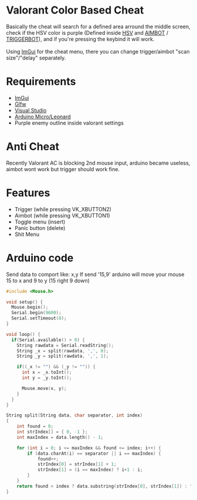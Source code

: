 # Valorant Color Based Cheat  
  
Basically the cheat will search for a defined area arround the middle screen, check if the HSV color is purple (Defined inside [HSV](features/HSV.h) and [AIMBOT](features/Aim.h) / [TRIGGERBOT](features/Trigger.h)), and if you're pressing the keybind it will work.  
<br>
Using [ImGui](https://github.com/ocornut/imgui) for the cheat menu, there you can change trigger/aimbot "scan size"/"delay" separately.   

# Requirements  
  
- [ImGui](https://github.com/ocornut/imgui)  
- [Glfw](https://www.glfw.org/download)
- [Visual Studio](visualstudio.microsoft.com/)
- [Arduino Micro/Leonard](https://store.arduino.cc/usa/arduino-micro) 
- Purple enemy outline inside valorant settings  
  
# Anti Cheat  
  
Recently Valorant AC is blocking 2nd mouse input, arduino became useless, aimbot wont work but trigger should work fine. 
 
# Features  
 
- Trigger (while pressing VK_XBUTTON2)
- Aimbot (while pressing VK_XBUTTON1)
- Toggle menu (insert)
- Panic button (delete)
- Shit Menu  
  
# Arduino code  
   
Send data to comport like: x,y
If send '15,9' arduino will move your mouse 15 to x and 9 to y (15 right 9 down)
  
```ino
#include <Mouse.h>

void setup() {
  Mouse.begin();
  Serial.begin(9600);
  Serial.setTimeout(0);
}

void loop() {
  if(Serial.available() > 0) {
    String rawdata = Serial.readString();
    String _x = split(rawdata, ',', 0);
    String _y = split(rawdata, ',', 1);

    if((_x != "") && (_y != "")) {
      int x = _x.toInt();
      int y = _y.toInt();

      Mouse.move(x, y);
    }
  }
}

String split(String data, char separator, int index)
{
    int found = 0;
    int strIndex[] = { 0, -1 };
    int maxIndex = data.length() - 1;

    for (int i = 0; i <= maxIndex && found <= index; i++) {
        if (data.charAt(i) == separator || i == maxIndex) {
            found++;
            strIndex[0] = strIndex[1] + 1;
            strIndex[1] = (i == maxIndex) ? i+1 : i;
        }
    }
    return found > index ? data.substring(strIndex[0], strIndex[1]) : "";
}

```
